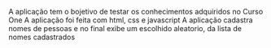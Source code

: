 A aplicação tem o bojetivo de testar os conhecimentos adquiridos no Curso One 
A aplicação foi feita com html, css e javascript
A aplicação cadastra nomes de pessoas e no final exibe um escolhido aleatorio, da lista de nomes cadastrados
